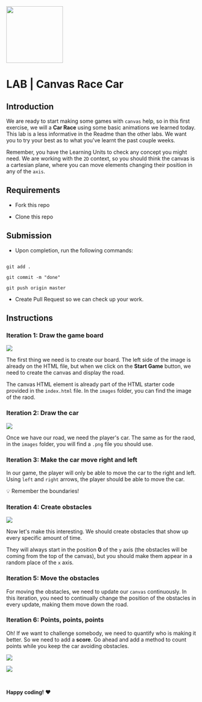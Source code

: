 <img src="https://imgur.com/XOS1Vdh.png"  width="150px" height="150px">

 
  
# LAB | Canvas Race Car

  

## Introduction

  

We are ready to start making some games with `canvas` help, so in this first exercise, we will a **Car Race** using some basic animations we learned today. This lab is a less informative in the Readme than the other labs. We want you to try your best as to what you've learnt the past couple weeks.

  

Remember, you have the Learning Units to check any concept you might need. We are working with the `2D` context, so you should think the canvas is a cartesian plane, where you can move elements changing their position in any of the `axis`.

  

## Requirements

  

- Fork this repo

- Clone this repo

  

## Submission

  

- Upon completion, run the following commands:

  

```

git add .

git commit -m "done"

git push origin master

```

  

- Create Pull Request so we can check up your work.

  

## Instructions

  

### Iteration 1: Draw the game board

  

![](https://s3-eu-west-1.amazonaws.com/ih-materials/uploads/upload_ab5a6ba28003829bd3d8d485feeee649.png)

  

The first thing we need is to create our board. The left side of the image is already on the HTML file, but when we click on the **Start Game** button, we need to create the canvas and display the road.

  

The canvas HTML element is already part of the HTML starter code provided in the `index.html` file. In the `images` folder, you can find the image of the raod.

  

### Iteration 2: Draw the car

  

![](https://s3-eu-west-1.amazonaws.com/ih-materials/uploads/upload_9a8f35a079a1343f39cee4028ab8a081.png)

  

Once we have our road, we need the player's car. The same as for the raod, in the `images` folder, you will find a `.png` file you should use.

  

### Iteration 3: Make the car move right and left

  

In our game, the player will only be able to move the car to the right and left. Using `left` and `right` arrows, the player should be able to move the car.

  

:bulb: Remember the boundaries!

  

### Iteration 4: Create obstacles

  

![](https://s3-eu-west-1.amazonaws.com/ih-materials/uploads/upload_618fa6bbeed08f1e74b9457af1ecaf4c.png)

  

Now let's make this interesting. We should create obstacles that show up every specific amount of time.

  

They will always start in the position **0** of the `y` axis (the obstacles will be coming from the top of the canvas), but you should make them appear in a random place of the `x` axis.

  

### Iteration 5: Move the obstacles

  

For moving the obstacles, we need to update our `canvas` continuously. In this iteration, you need to continually change the position of the obstacles in every update, making them move down the road.

  

### Iteration 6: Points, points, points

  

Oh! If we want to challenge somebody, we need to quantify who is making it better. So we need to add a **score**. Go ahead and add a method to count points while you keep the car avoiding obstacles.

  

![](https://s3-eu-west-1.amazonaws.com/ih-materials/uploads/upload_e4b1a09cee1b1a827a2c68023d0d2b1f.png)

  

![](https://s3-eu-west-1.amazonaws.com/ih-materials/uploads/upload_4e64a09180fd0add2766f7e28ebce6bf.png)

  

<br>

  

**Happy coding!** :heart:
